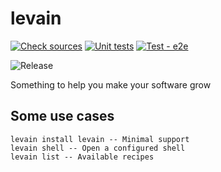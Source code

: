 levain
======
[![Check sources](https://github.com/jmoalves/levain/actions/workflows/checkSources.yml/badge.svg)](https://github.com/jmoalves/levain/actions/workflows/checkSources.yml)
[![Unit tests](https://github.com/jmoalves/levain/actions/workflows/test-unit.yml/badge.svg)](https://github.com/jmoalves/levain/actions/workflows/test-unit.yml)
[![Test - e2e](https://github.com/jmoalves/levain/actions/workflows/test-e2e.yml/badge.svg)](https://github.com/jmoalves/levain/actions/workflows/test-e2e.yml)

![Release](https://img.shields.io/github/v/release/jmoalves/levain)


Something to help you make your software grow

## Some use cases
```
levain install levain -- Minimal support
levain shell -- Open a configured shell
levain list -- Available recipes
```
